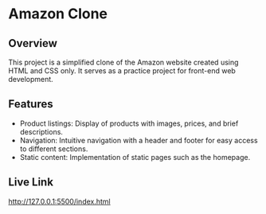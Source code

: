 # Amazon Clone

## Overview

This project is a simplified clone of the Amazon website created using HTML and CSS only. It serves as a practice project for front-end web development.

## Features

- Product listings: Display of products with images, prices, and brief descriptions.
- Navigation: Intuitive navigation with a header and footer for easy access to different sections.
- Static content: Implementation of static pages such as the homepage.

## Live Link

http://127.0.0.1:5500/index.html
